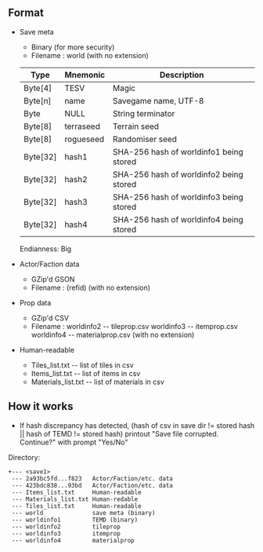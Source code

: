 ##  Format  ##

*  Save meta
    - Binary (for more security)
    - Filename : world (with no extension)

    |Type        |Mnemonic    |Description                            |
    |------------|------------|---------------------------------------|
    |Byte[4]     |TESV        |Magic                                  |
    |Byte[n]     |name        |Savegame name, UTF-8                   |
    |Byte        |NULL        |String terminator                      |
    |Byte[8]     |terraseed   |Terrain seed                           |
    |Byte[8]     |rogueseed   |Randomiser seed                        |
    |Byte[32]    |hash1       |SHA-256 hash of worldinfo1 being stored|
    |Byte[32]    |hash2       |SHA-256 hash of worldinfo2 being stored|
    |Byte[32]    |hash3       |SHA-256 hash of worldinfo3 being stored|
    |Byte[32]    |hash4       |SHA-256 hash of worldinfo4 being stored|
    
    Endianness: Big

*  Actor/Faction data
    - GZip'd GSON
    - Filename : (refid) (with no extension)


*  Prop data
    - GZip'd CSV
    - Filename : worldinfo2 -- tileprop.csv
                 worldinfo3 -- itemprop.csv
                 worldinfo4 -- materialprop.csv
                    (with no extension)


*  Human-readable
    - Tiles_list.txt -- list of tiles in csv
    - Items_list.txt -- list of items in csv
    - Materials_list.txt -- list of materials in csv



##  How it works  ##
* If hash discrepancy has detected, (hash of csv in save dir != stored hash || hash of TEMD != stored hash)
  printout "Save file corrupted. Continue?" with prompt "Yes/No"

Directory:

    +--- <save1>
     --- 2a93bc5fd...f823   Actor/Faction/etc. data
     --- 423bdc838...93bd   Actor/Faction/etc. data
     --- Items_list.txt     Human-readable
     --- Materials_list.txt Human-redable
     --- Tiles_list.txt     Human-readable
     --- world              save meta (binary)
     --- worldinfo1         TEMD (binary)
     --- worldinfo2         tileprop
     --- worldinfo3         itemprop
     --- worldinfo4         materialprop
